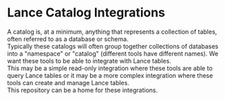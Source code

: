 # Lance Catalog Integrations

A catalog is, at a minimum, anything that represents a collection of tables, often referred to as a database or schema.  
Typically these catalogs will often group together collections of databases into a "namespace" or "catalog" 
(different tools have different names).  We want these tools to be able to integrate with Lance tables.  
This may be a simple read-only integration where these tools are able to query Lance tables or it may be 
a more complex integration where these tools can create and manage Lance tables.  
This repository can be a home for these integrations.

